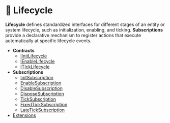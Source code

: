 # 🧩 Lifecycle

**Lifecycle** defines standardized interfaces for different stages of an entity or system lifecycle, such as
initialization, enabling, and ticking. **Subscriptions** provide a declarative mechanism to register actions that
execute automatically at specific lifecycle events.

- **Contracts**
    - [IInitLifecycle](Sources/IInitLifecycle.md) <!-- + -->
    - [IEnableLifecycle](Sources/IEnableLifecycle.md)
    - [ITIckLifecycle](Sources/ITickLifecycle.md)
- **Subscriptions**
    - [InitSubscription](Subscriptions/InitSubscription.md)
    - [EnableSubscription](Subscriptions/EnableSubscription.md)
    - [DisableSubscription](Subscriptions/DisableSubscription.md)
    - [DisposeSubscription](Subscriptions/DisposeSubscription.md)
    - [TickSubscription](Subscriptions/TickSubscription.md)
    - [FixedTickSubscription](Subscriptions/FixedTickSubscription.md)
    - [LateTickSubscription](Subscriptions/LateTickSubscription.md)
- [Extensions](Extensions.md)
